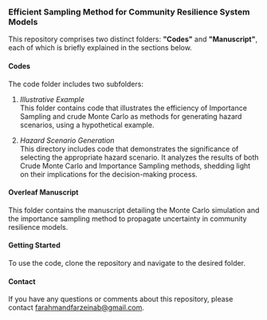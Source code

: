 ### Efficient Sampling Method for Community Resilience System Models
This repository comprises two distinct folders: **"Codes"** and **"Manuscript"**, each of which is briefly explained in the sections below.  

#### Codes  
The code folder includes two subfolders: 

1. *Illustrative Example*  
This folder contains code that illustrates the efficiency of Importance Sampling and crude Monte Carlo as methods for generating hazard scenarios, using a hypothetical example.   

2. *Hazard Scenario Generation*  
This directory includes code that demonstrates the significance of selecting the appropriate hazard scenario. It analyzes the results of both Crude Monte Carlo and Importance Sampling methods, shedding light on their implications for the decision-making process.
 
#### Overleaf Manuscript
This folder contains the manuscript detailing the Monte Carlo simulation and the importance sampling method to propagate uncertainty in community resilience models. 

#### Getting Started
To use the code, clone the repository and navigate to the desired folder.  

#### Contact
If you have any questions or comments about this repository, please contact farahmandfarzeinab@gmail.com.
